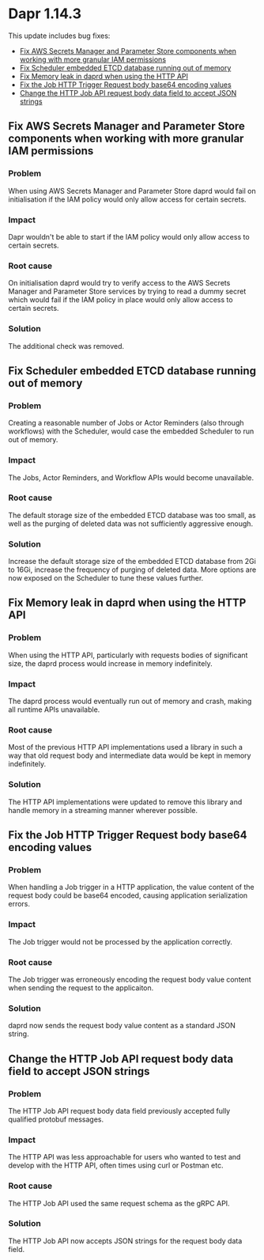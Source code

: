 # Dapr 1.14.3

This update includes bug fixes:

- [Fix AWS Secrets Manager and Parameter Store components when working with more granular IAM permissions](#fix-aws-secrets-manager-and-parameter-store-components-when-working-with-more-granular-iam-permissions)
- [Fix Scheduler embedded ETCD database running out of memory](#fix-scheduler-embedded-etcd-database-running-out-of-memory)
- [Fix Memory leak in daprd when using the HTTP API](#fix-memory-leak-in-daprd-when-using-the-http-api)
- [Fix the Job HTTP Trigger Request body base64 encoding values](#fix-the-job-http-trigger-request-body-base64-encoding-values)
- [Change the HTTP Job API request body data field to accept JSON strings](#change-the-http-job-api-request-body-data-field-to-accept-json-strings)

## Fix AWS Secrets Manager and Parameter Store components when working with more granular IAM permissions

### Problem

When using AWS Secrets Manager and Parameter Store daprd would fail on initialisation if the IAM policy would only allow access for certain secrets.

### Impact

Dapr wouldn't be able to start if the IAM policy would only allow access to certain secrets.

### Root cause

On initialisation daprd would try to verify access to the AWS Secrets Manager and Parameter Store services by trying to read a dummy secret which would fail if the IAM policy in place would only allow access to certain secrets.

### Solution

The additional check was removed.

## Fix Scheduler embedded ETCD database running out of memory

### Problem

Creating a reasonable number of Jobs or Actor Reminders (also through workflows) with the Scheduler, would case the embedded Scheduler to run out of memory.

### Impact

The Jobs, Actor Reminders, and Workflow APIs would become unavailable.

### Root cause

The default storage size of the embedded ETCD database was too small, as well as the purging of deleted data was not sufficiently aggressive enough.

### Solution

Increase the default storage size of the embedded ETCD database from 2Gi to 16Gi, increase the frequency of purging of deleted data.
More options are now exposed on the Scheduler to tune these values further.

## Fix Memory leak in daprd when using the HTTP API

### Problem

When using the HTTP API, particularly with requests bodies of significant size, the daprd process would increase in memory indefinitely.

### Impact

The daprd process would eventually run out of memory and crash, making all runtime APIs unavailable.

### Root cause

Most of the previous HTTP API implementations used a library in such a way that old request body and intermediate data would be kept in memory indefinitely.

### Solution

The HTTP API implementations were updated to remove this library and handle memory in a streaming manner wherever possible.

## Fix the Job HTTP Trigger Request body base64 encoding values

### Problem

When handling a Job trigger in a HTTP application, the value content of the request body could be base64 encoded, causing application serialization errors.

### Impact

The Job trigger would not be processed by the application correctly.

### Root cause

The Job trigger was erroneously encoding the request body value content when sending the request to the applicaiton.

### Solution

daprd now sends the request body value content as a standard JSON string.

## Change the HTTP Job API request body data field to accept JSON strings

### Problem

The HTTP Job API request body data field previously accepted fully qualified protobuf messages.

### Impact

The HTTP API was less approachable for users who wanted to test and develop with the HTTP API, often times using curl or Postman etc.

### Root cause

The HTTP Job API used the same request schema as the gRPC API.

### Solution

The HTTP Job API now accepts JSON strings for the request body data field.
